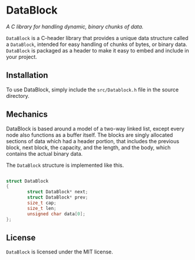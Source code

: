# DataBlock

*A C library for handling dynamic, binary chunks of data.*

`DataBlock` is a C-header library that provides a unique data structure called a `DataBlock`, intended for easy handling of chunks of bytes, or binary data. `DataBlock` is packaged as a header to make it easy to embed and include in your project.

## Installation

To use DataBlock, simply include the `src/Datablock.h` file in the source directory.

## Mechanics

DataBlock is based around a model of a two-way linked list, except every node also functions as a buffer itself. The blocks are singly allocated sections of data which had a header portion, that includes the previous block, next block, the capacity, and the length, and the body, which contains the actual binary data.

The `DataBlock` structure is implemented like this.

```c

struct DataBlock
{
        struct DataBlock* next;
        struct DataBlock* prev;
        size_t cap;
        size_t len;
        unsigned char data[0];
};
```

## License

`DataBlock` is licensed under the MIT license.
